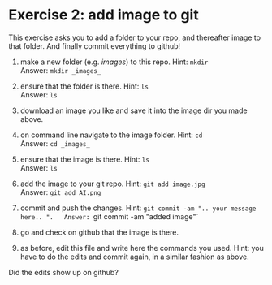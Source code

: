 # Exercise 2: add image to git

This exercise asks you to add a folder to your repo, and thereafter
image to that folder.  And finally commit everything to github!

1. make a new folder (e.g. _images_) to this repo.  Hint: `mkdir`  
Answer: `mkdir _images_`

2. ensure that the folder is there.  Hint: `ls`  
Answer: `ls`

3. download an image you like and save it into the image dir you made
   above.
   
4. on command line navigate to the image folder.  Hint: `cd`  
Answer: `cd _images_`

5. ensure that the image is there.  Hint: `ls`  
Answer: `ls`

6. add the image to your git repo.  Hint: `git add image.jpg`  
Answer: `git add AI.png`

7. commit and push the changes.  Hint: `git commit -am ".. your
   message here.. ".  
Answer: `git commit -am "added image"`
   
8. go and check on github that the image is there.

9. as before, edit this file and write here the commands you used.
   Hint: you have to do the edits and commit again, in a similar
   fashion as above.

Did the edits show up on github?
